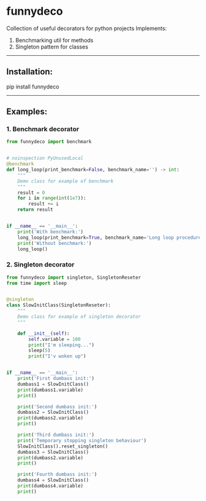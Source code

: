 # funnydeco
Collection of useful decorators for python projects
Implements:

1. Benchmarking util for methods
2. Singleton pattern for classes

____
## Installation:

pip install funnydeco

____
## Examples:

### 1. Benchmark decorator

```python
from funnydeco import benchmark


# noinspection PyUnusedLocal
@benchmark
def long_loop(print_benchmark=False, benchmark_name='') -> int:
    """
    Demo class for example of benchmark
    """
    result = 0
    for i in range(int(1e7)):
        result += i
    return result


if __name__ == '__main__':
    print('With benchmark:')
    long_loop(print_benchmark=True, benchmark_name='Long loop procedure')
    print('Without benchmark:')
    long_loop()
```
    
### 2. Singleton decorator

```python
from funnydeco import singleton, SingletonReseter
from time import sleep


@singleton
class SlowInitClass(SingletonReseter):
    """
    Demo class for example of singleton decorator
    """

    def __init__(self):
        self.variable = 100
        print("I'm sleeping...")
        sleep(5)
        print("I'v woken up")


if __name__ == '__main__':
    print('First dumbass init:')
    dumbass1 = SlowInitClass()
    print(dumbass1.variable)
    print()

    print('Second dumbass init:')
    dumbass2 = SlowInitClass()
    print(dumbass2.variable)
    print()

    print('Third dumbass init:')
    print('Temporary stopping singleton behaviour')
    SlowInitClass().reset_singleton()
    dumbass3 = SlowInitClass()
    print(dumbass2.variable)
    print()

    print('Fourth dumbass init:')
    dumbass4 = SlowInitClass()
    print(dumbass4.variable)
    print()
```
